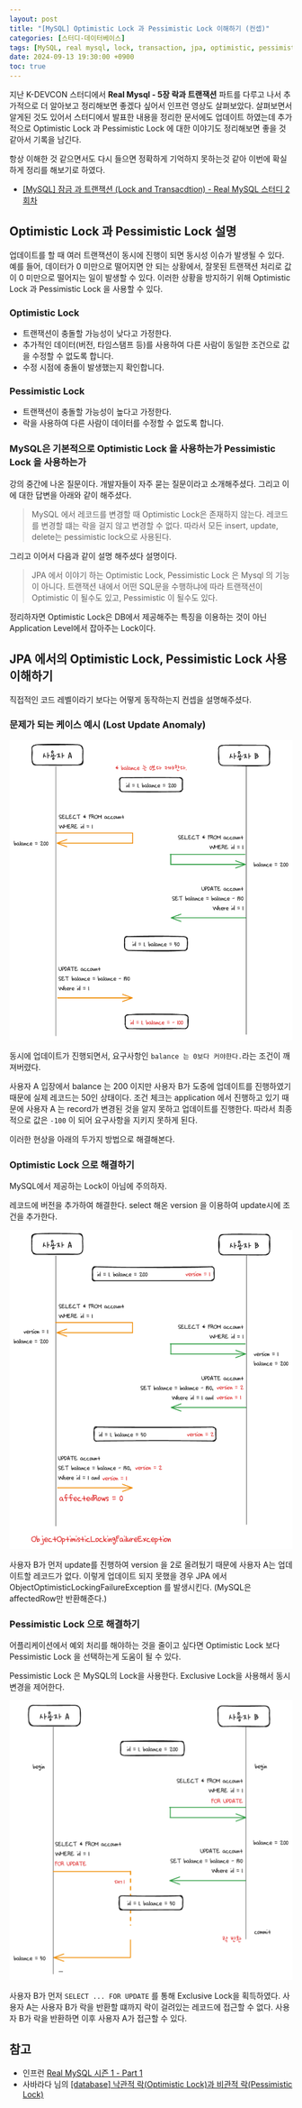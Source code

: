 ```yaml
---
layout: post
title: "[MySQL] Optimistic Lock 과 Pessimistic Lock 이해하기 (컨셉)"
categories: [스터디-데이터베이스]
tags: [MySQL, real mysql, lock, transaction, jpa, optimistic, pessimistic]
date: 2024-09-13 19:30:00 +0900
toc: true
---
```


지난 K-DEVCON 스터디에서 **Real Mysql - 5장 락과 트랜잭션** 파트를 다루고 나서 추가적으로 더 알아보고 정리해보면 좋겠다 싶어서 인프런 영상도 살펴보았다. 살펴보면서 알게된 것도 있어서 스터디에서 발표한 내용을 정리한 문서에도 업데이트 하였는데 추가적으로 Optimistic Lock 과 Pessimistic Lock 에 대한 이야기도 정리해보면 좋을 것 같아서 기록을 남긴다.

항상 이해한 것 같으면서도 다시 들으면 정확하게 기억하지 못하는것 같아 이번에 확실하게 정리를 해보기로 하였다.

- [[MySQL] 잠금 과 트랜잭션 (Lock and Transacdtion) - Real MySQL 스터디 2회차](/2024/09/07/mysql-lock-and-transaction)

## Optimistic Lock 과 Pessimistic Lock 설명

업데이트를 할 때 여러 트랜잭션이 동시에 진행이 되면 동시성 이슈가 발생될 수 있다. 예를 들어, 데이터가 0 미만으로 떨어지면 안 되는 상황에서, 잘못된 트랜잭션 처리로 값이 0 미만으로 떨어지는 일이 발생할 수 있다. 이러한 상황을 방지하기 위해 Optimistic Lock 과 Pessimistic Lock 을 사용할 수 있다.

### Optimistic Lock

- 트랜잭션이 충돌할 가능성이 낮다고 가정한다.
- 추가적인 데이터(버전, 타임스탬프 등)를 사용하여 다른 사람이 동일한 조건으로 값을 수정할 수 없도록 합니다.
- 수정 시점에 충돌이 발생했는지 확인합니다.

### Pessimistic Lock

- 트랜잭션이 충돌할 가능성이 높다고 가정한다.
- 락을 사용하여 다른 사람이 데이터를 수정할 수 없도록 합니다.

### MySQL은 기본적으로 Optimistic Lock 을 사용하는가 Pessimistic Lock 을 사용하는가

강의 중간에 나온 질문이다. 개발자들이 자주 묻는 질문이라고 소개해주셨다.
그리고 이에 대한 답변을 아래와 같이 해주셨다.

> MySQL 에서 레코드를 변경할 때 Optimistic Lock은 존재하지 않는다.
> 레코드를 변경할 떄는 락을 걸지 않고 변경할 수 없다. 따라서 모든 insert, update, delete는 pessimistic lock으로 사용된다.

그리고 이어서 다음과 같이 설명 해주셨다 설명이다.

> JPA 에서 이야기 하는 Optimistic Lock, Pessimistic Lock 은 Mysql 의 기능이 아니다.
> 트랜잭션 내에서 어떤 SQL문을 수행하냐에 따라 트랜잭션이 Optimistic 이 될수도 있고, Pessimistic 이 될수도 있다.

정리하자면 Optimistic Lock은 DB에서 제공해주는 특징을 이용하는 것이 아닌 Application Level에서 잡아주는 Lock이다.

## JPA 에서의 Optimistic Lock, Pessimistic Lock 사용 이해하기

직접적인 코드 레벨이라기 보다는 어떻게 동작하는지 컨셉을 설명해주셨다.

### 문제가 되는 케이스 예시 (Lost Update Anomaly)

![lost_update_anomaly](/assets/images/2024-09-13-mysql-jpa-optimistic-lock-and-pessimistic-lock/lost_update_anomaly.png)

동시에 업데이트가 진행되면서, 요구사항인 `balance 는 0보다 커야한다.`라는 조건이 깨져버렸다.

사용자 A 입장에서 balance 는 200 이지만 사용자 B가 도중에 업데이트를 진행하였기 때문에 실제 레코드는 50인 상태이다.
조건 체크는 application 에서 진행하고 있기 때문에 사용자 A 는 record가 변경된 것을 알지 못하고 업데이트를 진행한다.
따라서 최종적으로 값은 `-100` 이 되어 요구사항을 지키지 못하게 된다.

이러한 현상을 아래의 두가지 방법으로 해결해본다.

### Optimistic Lock 으로 해결하기

MySQL에서 제공하는 Lock이 아님에 주의하자.

레코드에 버전을 추가하여 해결한다. select 해온 version 을 이용하여 update시에 조건을 추가한다.

![optimistic_lock](/assets/images/2024-09-13-mysql-jpa-optimistic-lock-and-pessimistic-lock/optimistic_lock.png)

사용자 B가 먼저 update를 진행하여 version 을 2로 올려뒀기 때문에 사용자 A는 업데이트할 레코드가 없다.
이렇게 업데이트 되지 못했을 경우 JPA 에서 ObjectOptimisticLockingFailureException 를 발생시킨다.
(MySQL은 affectedRow만 반환해준다.)

### Pessimistic Lock 으로 해결하기

어플리케이션에서 예외 처리를 해야하는 것을 줄이고 싶다면 Optimistic Lock 보다 Pessimistic Lock 을 선택하는게 도움이 될 수 있다.

Pessimistic Lock 은 MySQL의 Lock을 사용한다. Exclusive Lock을 사용해서 동시 변경을 제어한다.

![pessimistic_lock](/assets/images/2024-09-13-mysql-jpa-optimistic-lock-and-pessimistic-lock/pessimistic_lock.png)

사용자 B가 먼저 `SELECT ... FOR UPDATE` 를 통해 Exclusive Lock을 획득하였다. 사용자 A는 사용자 B가 락을 반환할 떄까지 락이 걸려있는 레코드에 접근할 수 없다. 사용자 B가 락을 반환하면 이후 사용자 A가 접근할 수 있다.

## 참고

- 인프런 [Real MySQL 시즌 1 - Part 1](https://www.inflearn.com/course/real-mysql-part-1)
- 사바라다 님의 [[database] 낙관적 락(Optimistic Lock)과 비관적 락(Pessimistic Lock)](https://sabarada.tistory.com/175)
